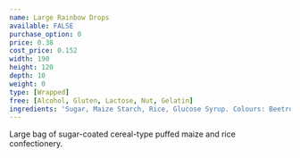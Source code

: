 ```yaml
---
name: Large Rainbow Drops
available: FALSE
purchase_option: 0
price: 0.38
cost_price: 0.152
width: 190
height: 120
depth: 10
weight: 0
type: [Wrapped]
free: [Alcohol, Gluten, Lactose, Nut, Gelatin]
ingredients: 'Sugar, Maize Starch, Rice, Glucose Syrup. Colours: Beetroot, Carmine Extract, Copper Chlorophyll, Lutein, Paprika Extract'
---
```

Large bag of sugar-coated cereal-type puffed maize and rice confectionery.